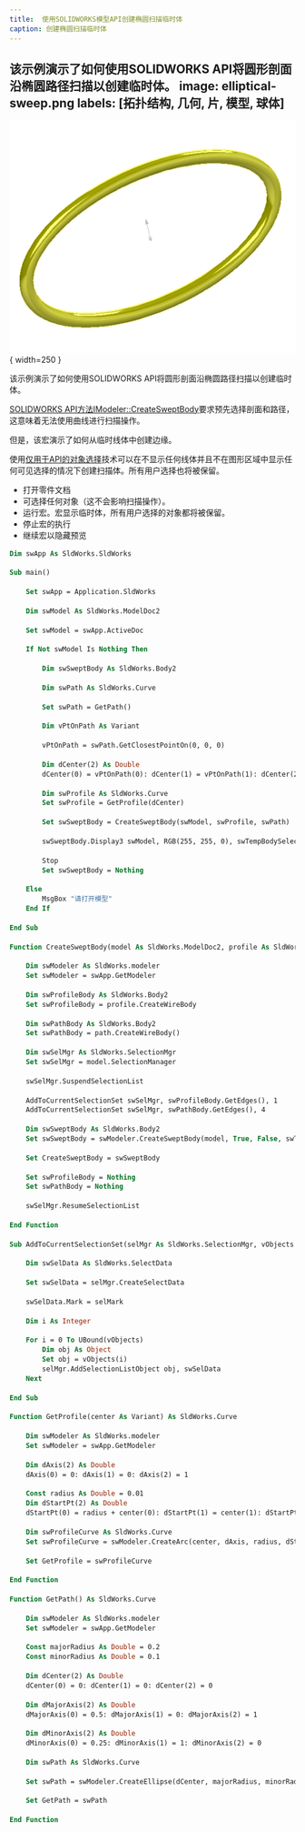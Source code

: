 ```yaml
---
title:  使用SOLIDWORKS模型API创建椭圆扫描临时体
caption: 创建椭圆扫描临时体
---
```

 该示例演示了如何使用SOLIDWORKS API将圆形剖面沿椭圆路径扫描以创建临时体。
image: elliptical-sweep.png
labels: [拓扑结构, 几何, 片, 模型, 球体]
---
![沿椭圆路径扫描的圆形剖面](elliptical-sweep.png){ width=250 }

该示例演示了如何使用SOLIDWORKS API将圆形剖面沿椭圆路径扫描以创建临时体。

[SOLIDWORKS API方法IModeler::CreateSweptBody](https://help.solidworks.com/2012/english/api/sldworksapi/SOLIDWORKS.Interop.sldworks~SOLIDWORKS.Interop.sldworks.IModeler~CreateSweptBody.html)要求预先选择剖面和路径，这意味着无法使用曲线进行扫描操作。

但是，该宏演示了如何从临时线体中创建边缘。

使用[仅用于API的对象选择](/docs/codestack/solidworks-api/document/selection/api-only-selection/)技术可以在不显示任何线体并且不在图形区域中显示任何可见选择的情况下创建扫描体。所有用户选择也将被保留。

* 打开零件文档
* 可选择任何对象（这不会影响扫描操作）。
* 运行宏。宏显示临时体，所有用户选择的对象都将被保留。
* 停止宏的执行
* 继续宏以隐藏预览

~~~ vb
Dim swApp As SldWorks.SldWorks

Sub main()

    Set swApp = Application.SldWorks
    
    Dim swModel As SldWorks.ModelDoc2
    
    Set swModel = swApp.ActiveDoc
    
    If Not swModel Is Nothing Then
                
        Dim swSweptBody As SldWorks.Body2
                
        Dim swPath As SldWorks.Curve
        
        Set swPath = GetPath()
        
        Dim vPtOnPath As Variant
        
        vPtOnPath = swPath.GetClosestPointOn(0, 0, 0)
        
        Dim dCenter(2) As Double
        dCenter(0) = vPtOnPath(0): dCenter(1) = vPtOnPath(1): dCenter(2) = vPtOnPath(2)
        
        Dim swProfile As SldWorks.Curve
        Set swProfile = GetProfile(dCenter)
        
        Set swSweptBody = CreateSweptBody(swModel, swProfile, swPath)

        swSweptBody.Display3 swModel, RGB(255, 255, 0), swTempBodySelectOptions_e.swTempBodySelectOptionNone
        
        Stop
        Set swSweptBody = Nothing
        
    Else
        MsgBox "请打开模型"
    End If

End Sub

Function CreateSweptBody(model As SldWorks.ModelDoc2, profile As SldWorks.Curve, path As SldWorks.Curve) As SldWorks.Body2
    
    Dim swModeler As SldWorks.modeler
    Set swModeler = swApp.GetModeler
    
    Dim swProfileBody As SldWorks.Body2
    Set swProfileBody = profile.CreateWireBody
        
    Dim swPathBody As SldWorks.Body2
    Set swPathBody = path.CreateWireBody()
    
    Dim swSelMgr As SldWorks.SelectionMgr
    Set swSelMgr = model.SelectionManager
    
    swSelMgr.SuspendSelectionList

    AddToCurrentSelectionSet swSelMgr, swProfileBody.GetEdges(), 1
    AddToCurrentSelectionSet swSelMgr, swPathBody.GetEdges(), 4
    
    Dim swSweptBody As SldWorks.Body2
    Set swSweptBody = swModeler.CreateSweptBody(model, True, False, swTwistControlType_e.swTwistControlFollowPath, True, False, swTangencyType_e.swTangencyNone, swTangencyType_e.swTangencyNone, False, 0, 0, swThinWallType_e.swThinWallMidPlane, 0, 0, False)
        
    Set CreateSweptBody = swSweptBody
    
    Set swProfileBody = Nothing
    Set swPathBody = Nothing
    
    swSelMgr.ResumeSelectionList
    
End Function

Sub AddToCurrentSelectionSet(selMgr As SldWorks.SelectionMgr, vObjects As Variant, selMark As Integer)
    
    Dim swSelData As SldWorks.SelectData
    
    Set swSelData = selMgr.CreateSelectData
    
    swSelData.Mark = selMark
    
    Dim i As Integer
    
    For i = 0 To UBound(vObjects)
        Dim obj As Object
        Set obj = vObjects(i)
        selMgr.AddSelectionListObject obj, swSelData
    Next
    
End Sub

Function GetProfile(center As Variant) As SldWorks.Curve

    Dim swModeler As SldWorks.modeler
    Set swModeler = swApp.GetModeler
    
    Dim dAxis(2) As Double
    dAxis(0) = 0: dAxis(1) = 0: dAxis(2) = 1
    
    Const radius As Double = 0.01
    Dim dStartPt(2) As Double
    dStartPt(0) = radius + center(0): dStartPt(1) = center(1): dStartPt(2) = center(2)
    
    Dim swProfileCurve As SldWorks.Curve
    Set swProfileCurve = swModeler.CreateArc(center, dAxis, radius, dStartPt, dStartPt)
    
    Set GetProfile = swProfileCurve
    
End Function

Function GetPath() As SldWorks.Curve

    Dim swModeler As SldWorks.modeler
    Set swModeler = swApp.GetModeler

    Const majorRadius As Double = 0.2
    Const minorRadius As Double = 0.1
    
    Dim dCenter(2) As Double
    dCenter(0) = 0: dCenter(1) = 0: dCenter(2) = 0
    
    Dim dMajorAxis(2) As Double
    dMajorAxis(0) = 0.5: dMajorAxis(1) = 0: dMajorAxis(2) = 1
    
    Dim dMinorAxis(2) As Double
    dMinorAxis(0) = 0.25: dMinorAxis(1) = 1: dMinorAxis(2) = 0
    
    Dim swPath As SldWorks.Curve
    
    Set swPath = swModeler.CreateEllipse(dCenter, majorRadius, minorRadius, dMajorAxis, dMinorAxis)

    Set GetPath = swPath

End Function
~~~